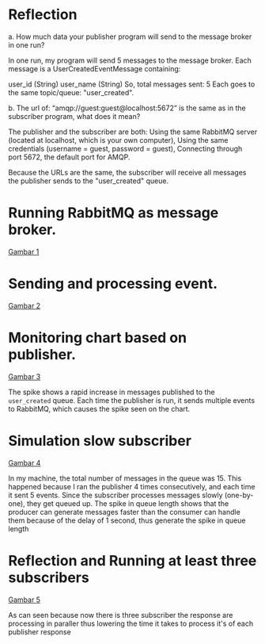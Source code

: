 # Reflection
a. How much data your publisher program will send to the message broker in one run?

In one run, my program will send 5 messages to the message broker. Each message is a UserCreatedEventMessage containing:

user_id (String)
user_name (String)
So, total messages sent: 5 Each goes to the same topic/queue: "user_created".

b. The url of: “amqp://guest:guest@localhost:5672” is the same as in the subscriber program, what does it mean?

The publisher and the subscriber are both: Using the same RabbitMQ server (located at localhost, which is your own computer), Using the same credentials (username = guest, password = guest), Connecting through port 5672, the default port for AMQP.

Because the URLs are the same, the subscriber will receive all messages the publisher sends to the "user_created" queue.

# Running RabbitMQ as message broker.
[Gambar 1](./static/G1.png)

# Sending and processing event.
[Gambar 2](./static/G2.png)

# Monitoring chart based on publisher.
[Gambar 3](./static/G3.png)

The spike shows a rapid increase in messages published to the `user_created` queue. Each time the publisher is run, it sends multiple events to RabbitMQ, which causes the spike seen on the chart.

# Simulation slow subscriber
[Gambar 4](./static/G4.png)

In my machine, the total number of messages in the queue was 15. This happened because I ran the publisher 4 times consecutively, and each time it sent 5 events. Since the subscriber processes messages slowly (one-by-one), they get queued up. The spike in queue length shows that the producer can generate messages faster than the consumer can handle them because of the delay of 1 second, thus generate the spike in queue length

# Reflection and Running at least three subscribers
[Gambar 5](./static/G5.png)

As can seen because now there is three subscriber the response are processing in paraller thus lowering the time it takes to process it's of each publisher response